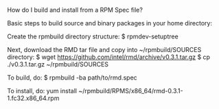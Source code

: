 How do I build and install from a RPM Spec file?

Basic steps to build source and binary packages in your home directory:

Create the rpmbuild directory structure:
$ rpmdev-setuptree

Next, download the RMD tar file and copy into ~/rpmbuild/SOURCES directory:
$ wget https://github.com/intel/rmd/archive/v0.3.1.tar.gz 
$ cp ./v0.3.1.tar.gz ~/rpmbuild/SOURCES

To build, do:
$ rpmbuild -ba path/to/rmd.spec

To install, do:
yum install ~/rpmbuild/RPMS/x86_64/rmd-0.3.1-1.fc32.x86_64.rpm

